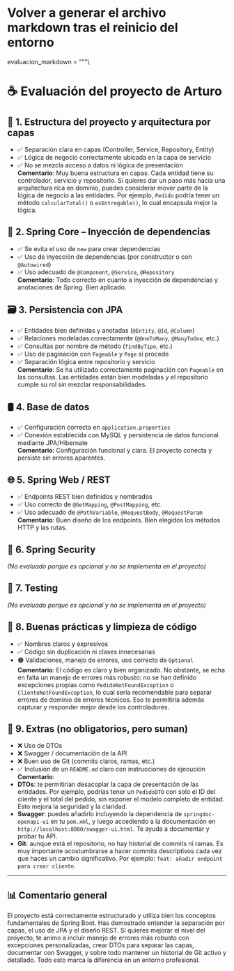 # Volver a generar el archivo markdown tras el reinicio del entorno

evaluacion_markdown = """\
# ☕ Evaluación del proyecto de Arturo

## 🧱 1. Estructura del proyecto y arquitectura por capas
- ✅ Separación clara en capas (Controller, Service, Repository, Entity)
- ✅ Lógica de negocio correctamente ubicada en la capa de servicio
- ✅ No se mezcla acceso a datos ni lógica de presentación  
  **Comentario**: Muy buena estructura en capas. Cada entidad tiene su controlador, servicio y repositorio. Si quieres dar un paso más hacia una arquitectura rica en dominio, puedes considerar mover parte de la lógica de negocio a las entidades. Por ejemplo, `Pedido` podría tener un método `calcularTotal()` o `esEntregable()`, lo cual encapsula mejor la lógica.

## 🧩 2. Spring Core – Inyección de dependencias
- ✅ Se evita el uso de `new` para crear dependencias
- ✅ Uso de inyección de dependencias (por constructor o con `@Autowired`)
- ✅ Uso adecuado de `@Component`, `@Service`, `@Repository`  
  **Comentario**: Todo correcto en cuanto a inyección de dependencias y anotaciones de Spring. Bien aplicado.

## 🗃️ 3. Persistencia con JPA
- ✅ Entidades bien definidas y anotadas (`@Entity`, `@Id`, `@Column`)
- ✅ Relaciones modeladas correctamente (`@OneToMany`, `@ManyToOne`, etc.)
- ✅ Consultas por nombre de método (`findByTipo`, etc.)
- ✅ Uso de paginación con `Pageable` y `Page` si procede
- ✅ Separación lógica entre repositorio y servicio  
  **Comentario**: Se ha utilizado correctamente paginación con `Pageable` en las consultas. Las entidades están bien modeladas y el repositorio cumple su rol sin mezclar responsabilidades.

## 🛢️ 4. Base de datos
- ✅ Configuración correcta en `application.properties`
- ✅ Conexión establecida con MySQL y persistencia de datos funcional mediante JPA/Hibernate  
  **Comentario**: Configuración funcional y clara. El proyecto conecta y persiste sin errores aparentes.

## 🌐 5. Spring Web / REST
- ✅ Endpoints REST bien definidos y nombrados
- ✅ Uso correcto de `@GetMapping`, `@PostMapping`, etc.
- ✅ Uso adecuado de `@PathVariable`, `@RequestBody`, `@RequestParam`  
  **Comentario**: Buen diseño de los endpoints. Bien elegidos los métodos HTTP y las rutas.

## 🔐 6. Spring Security
*(No evaluado porque es opcional y no se implementa en el proyecto)*

## 🧪 7. Testing
*(No evaluado porque es opcional y no se implementa en el proyecto)*

## 🧼 8. Buenas prácticas y limpieza de código
- ✅ Nombres claros y expresivos
- ✅ Código sin duplicación ni clases innecesarias
- 🟠 Validaciones, manejo de errores, uso correcto de `Optional`  
  **Comentario**: El código es claro y bien organizado. No obstante, se echa en falta un manejo de errores más robusto: no se han definido excepciones propias como `PedidoNotFoundException` o `ClienteNotFoundException`, lo cual sería recomendable para separar errores de dominio de errores técnicos. Eso te permitiría además capturar y responder mejor desde los controladores.

## 🎁 9. Extras (no obligatorios, pero suman)
- ❌ Uso de DTOs
- ❌ Swagger / documentación de la API
- ❌ Buen uso de Git (commits claros, ramas, etc.)
- ✅ Inclusión de un `README.md` claro con instrucciones de ejecución  
  **Comentario**:
- **DTOs**: te permitirían desacoplar la capa de presentación de las entidades. Por ejemplo, podrías tener un `PedidoDTO` con solo el ID del cliente y el total del pedido, sin exponer el modelo completo de entidad. Esto mejora la seguridad y la claridad.
- **Swagger**: puedes añadirlo incluyendo la dependencia de `springdoc-openapi-ui` en tu `pom.xml`, y luego accediendo a la documentación en `http://localhost:8080/swagger-ui.html`. Te ayuda a documentar y probar tu API.
- **Git**: aunque está el repositorio, no hay historial de commits ni ramas. Es muy importante acostumbrarse a hacer commits descriptivos cada vez que haces un cambio significativo. Por ejemplo: `feat: añadir endpoint para crear cliente`.

---

## 📊 Comentario general
El proyecto está correctamente estructurado y utiliza bien los conceptos fundamentales de Spring Boot. Has demostrado entender la separación por capas, el uso de JPA y el diseño REST. Si quieres mejorar el nivel del proyecto, te animo a incluir manejo de errores más robusto con excepciones personalizadas, crear DTOs para separar las capas, documentar con Swagger, y sobre todo mantener un historial de Git activo y detallado. Todo esto marca la diferencia en un entorno profesional.

